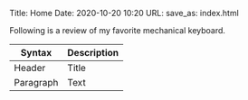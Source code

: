 Title: Home
Date: 2020-10-20 10:20
URL:
save_as: index.html

Following is a review of my favorite mechanical keyboard.

| Syntax      | Description |
| ----------- | ----------- |
| Header      | Title       |
| Paragraph   | Text        |